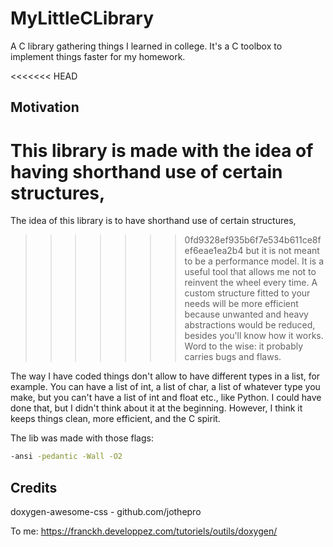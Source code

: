 # MyLittleCLibrary
A C library gathering things I learned in college. It's a C toolbox to implement things faster for my homework.

<<<<<<< HEAD
## Motivation

This library is made with the idea of having shorthand use of certain structures,
=======
The idea of this library is to have shorthand use of certain structures,
>>>>>>> 0fd9328ef935b6f7e534b611ce8fef6eae1ea2b4
but it is not meant to be a performance model. 
It is a useful tool that allows me not to reinvent the wheel every time. 
A custom structure fitted to your needs will be more efficient because unwanted 
and heavy abstractions would be reduced, besides you'll know how it works. 
Word to the wise: it probably carries bugs and flaws.

The way I have coded things don't allow to have different types in a list, for example. 
You can have a list of int, a list of char, a list of whatever type you make, 
but you can't have a list of int and float etc., like Python. I could have done that, 
but I didn't think about it at the beginning. 
However, I think it keeps things clean, more efficient, and the C spirit.

The lib was made with those flags:
```bash
-ansi -pedantic -Wall -O2
```

## Credits
doxygen-awesome-css - github.com/jothepro

To me:
https://franckh.developpez.com/tutoriels/outils/doxygen/
